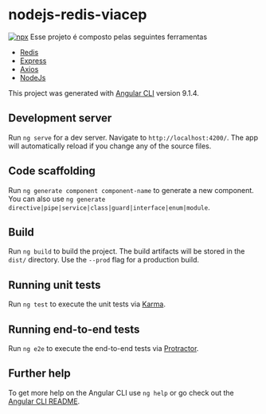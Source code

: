 # nodejs-redis-viacep
[![npx](https://www.npmjs.com/package/npx)](https://www.npmjs.com/package/npx)
Esse projeto é composto pelas seguintes ferramentas
 - [Redis](https://github.com/NodeRedis/node-redis)
 - [Express](https://github.com/expressjs/express)
 - [Axios](https://github.com/axios/axios)
 - [NodeJs](https://github.com/nodejs/node)

This project was generated with [Angular CLI](https://github.com/angular/angular-cli) version 9.1.4.

## Development server

Run `ng serve` for a dev server. Navigate to `http://localhost:4200/`. The app will automatically reload if you change any of the source files.

## Code scaffolding

Run `ng generate component component-name` to generate a new component. You can also use `ng generate directive|pipe|service|class|guard|interface|enum|module`.

## Build

Run `ng build` to build the project. The build artifacts will be stored in the `dist/` directory. Use the `--prod` flag for a production build.

## Running unit tests

Run `ng test` to execute the unit tests via [Karma](https://karma-runner.github.io).

## Running end-to-end tests

Run `ng e2e` to execute the end-to-end tests via [Protractor](http://www.protractortest.org/).

## Further help

To get more help on the Angular CLI use `ng help` or go check out the [Angular CLI README](https://github.com/angular/angular-cli/blob/master/README.md).
